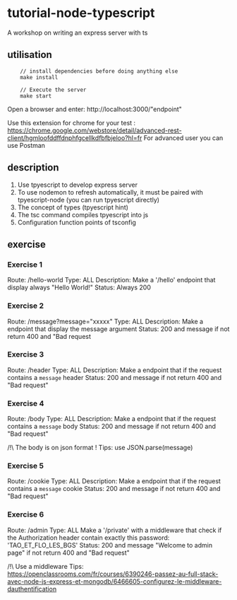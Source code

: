 # tutorial-node-typescript
A workshop on writing an express server with ts

## utilisation

```
    // install dependencies before doing anything else
    make install

    // Execute the server
    make start
```
Open a browser and enter: http://localhost:3000/"endpoint"

Use this extension for chrome for your test : https://chrome.google.com/webstore/detail/advanced-rest-client/hgmloofddffdnphfgcellkdfbfbjeloo?hl=fr
For advanced user you can use Postman

## description
1. Use tpyescript to develop express server
2. To use nodemon to refresh automatically, it must be paired with tpyescript-node (you can run tpyescript directly)
3. The concept of types (tpyescript hint)
4. The tsc command compiles tpyescript into js
5. Configuration function points of tsconfig

## exercise

### Exercise 1

Route: /hello-world
Type: ALL
Description: Make a '/hello' endpoint that display always "Hello World!"
Status: Always 200

### Exercise 2

Route: /message?message="xxxxx"
Type: ALL
Description: Make a endpoint that display the message argument
Status: 200 and message if not return 400 and "Bad request

### Exercise 3

Route: /header
Type: ALL
Description: Make a endpoint that if the request contains a `message` header
Status: 200 and message if not return 400 and "Bad request"

### Exercise 4

Route: /body
Type: ALL
Description: Make a endpoint that if the request contains a `message` body
Status: 200 and message if not return 400 and "Bad request"

/!\ The body is on json format !
Tips: use JSON.parse(message)

### Exercise 5

Route: /cookie
Type: ALL
Description: Make a endpoint that if the request contains a `message` cookie
Status: 200 and message if not return 400 and "Bad request"

### Exercise 6

Route: /admin
Type: ALL
Make a '/private' with a middleware that check if the Authorization header contain exactly this password: 'TAO_ET_FLO_LES_BGS'
Status: 200 and message "Welcome to admin page" if not return 400 and "Bad request"

/!\ Use a middleware
Tips: https://openclassrooms.com/fr/courses/6390246-passez-au-full-stack-avec-node-js-express-et-mongodb/6466605-configurez-le-middleware-dauthentification